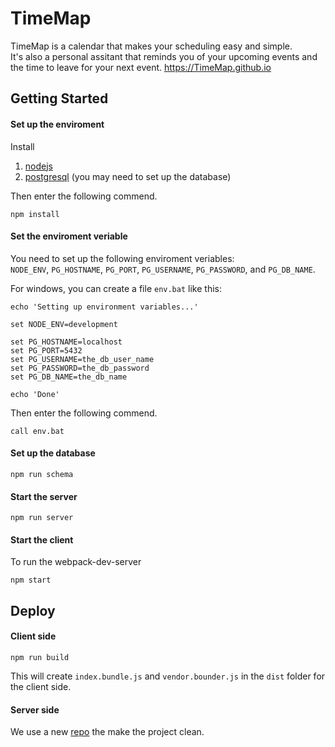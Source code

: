 # TimeMap
TimeMap is a calendar that makes your scheduling easy and simple.   
It's also a personal assitant that reminds you of your upcoming events and the time to leave for your next event.
<https://TimeMap.github.io>

## Getting Started
#### Set up the enviroment
Install
1. [nodejs](https://nodejs.org/en/)
2. [postgresql](https://www.postgresql.org/) (you may need to set up the database)

Then enter the following commend.
```
npm install
```
#### Set the enviroment veriable
You need to set up the following enviroment veriables:  
`NODE_ENV`, `PG_HOSTNAME`, `PG_PORT`, `PG_USERNAME`, `PG_PASSWORD`, and `PG_DB_NAME`.  

For windows, you can create a file `env.bat` like this:  
```
echo 'Setting up environment variables...'

set NODE_ENV=development

set PG_HOSTNAME=localhost
set PG_PORT=5432
set PG_USERNAME=the_db_user_name
set PG_PASSWORD=the_db_password
set PG_DB_NAME=the_db_name

echo 'Done'
```
Then enter the following commend.  
```
call env.bat
```

#### Set up the database

```
npm run schema
```

#### Start the server

```
npm run server
```

#### Start the client
To run the webpack-dev-server
```
npm start
```

## Deploy
#### Client side
```
npm run build
```
This will create `index.bundle.js` and `vendor.bounder.js` in the `dist` folder for the client side.  

#### Server side
We use a new [repo](https://github.com/TRKuan/timemap-webapp-server) the make the project clean.
